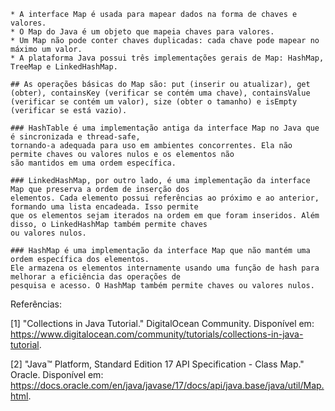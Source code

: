 

    * A interface Map é usada para mapear dados na forma de chaves e valores.
    * O Map do Java é um objeto que mapeia chaves para valores.
    * Um Map não pode conter chaves duplicadas: cada chave pode mapear no máximo um valor.
    * A plataforma Java possui três implementações gerais de Map: HashMap, TreeMap e LinkedHashMap.

    ## As operações básicas do Map são: put (inserir ou atualizar), get (obter), containsKey (verificar se contém uma chave), containsValue (verificar se contém um valor), size (obter o tamanho) e isEmpty (verificar se está vazio).

    ### HashTable é uma implementação antiga da interface Map no Java que é sincronizada e thread-safe,
    tornando-a adequada para uso em ambientes concorrentes. Ela não permite chaves ou valores nulos e os elementos não
    são mantidos em uma ordem específica.

    ### LinkedHashMap, por outro lado, é uma implementação da interface Map que preserva a ordem de inserção dos
    elementos. Cada elemento possui referências ao próximo e ao anterior, formando uma lista encadeada. Isso permite
    que os elementos sejam iterados na ordem em que foram inseridos. Além disso, o LinkedHashMap também permite chaves
    ou valores nulos.

    ### HashMap é uma implementação da interface Map que não mantém uma ordem específica dos elementos.
    Ele armazena os elementos internamente usando uma função de hash para melhorar a eficiência das operações de
    pesquisa e acesso. O HashMap também permite chaves ou valores nulos.

Referências:

[1] "Collections in Java Tutorial." DigitalOcean Community.
Disponível em: https://www.digitalocean.com/community/tutorials/collections-in-java-tutorial.

[2] "Java™ Platform, Standard Edition 17 API Specification - Class Map." Oracle.
Disponível em: https://docs.oracle.com/en/java/javase/17/docs/api/java.base/java/util/Map.html.